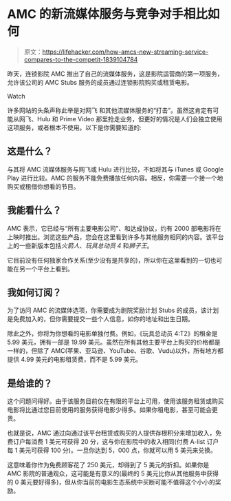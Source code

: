 # AMC 的新流媒体服务与竞争对手相比如何

> 原文：<https://lifehacker.com/how-amcs-new-streaming-service-compares-to-the-competit-1839104784>

昨天，连锁影院 AMC 推出了自己的流媒体服务，这是影院运营商的第一项服务，允许该公司的 AMC Stubs 服务的成员通过连锁影院购买或租赁电影。

Watch

许多网站的头条声称此举是对网飞 和其他流媒体服务的“打击”。虽然这肯定有可能从网飞、Hulu 和 Prime Video 那里抢走业务，但更好的情况是人们会独立使用这项服务，或者根本不使用。以下是你需要知道的:

## 这是什么？

与其将 AMC 流媒体服务与网飞或 Hulu 进行比较，不如将其与 iTunes 或 Google Play 进行比较。AMC 的服务不能免费播放任何内容。相反，你需要一个接一个地购买或租借你想看的节目。

## 我能看什么？

AMC 表示，它已经与“所有主要电影公司”、和达成协议，约有 2000 部电影将在上映时推出。浏览这些产品，您会在这里看到许多与其他服务相同的内容。该平台上的一些新版本包括*火箭人*、*玩具总动员 4* 和*狮子王*。

它目前没有任何独家合作关系(至少没有是共享的)，所以你在这里看到的一切也可能在另一个平台上看到。

## 我如何订阅？

为了访问 AMC 的流媒体选项，你需要成为剧院奖励计划 Stubs 的成员，该计划是免费加入的，但你需要提交一些个人信息，如你的地址和出生日期。

除此之外，你将为你想看的电影单独付费。例如，《玩具总动员 4:T2》的租金是 5.99 美元，拥有一部是 19.99 美元。虽然在所有其他主要平台上购买的价格都是一样的，但除了 AMC(苹果、亚马逊、YouTube、谷歌、Vudu)以外，所有地方都提供 4.99 美元的电影租赁费，而不是 5.99 美元。

## 是给谁的？

这个问题问得好。由于该服务目前仅在有限的平台上可用，使用该服务租赁或购买电影将比通过您目前使用的服务获得电影少得多。如果你租电影，甚至可能会更贵。

也就是说，AMC 通过向通过该平台租赁或购买的人提供存根积分来增加收入，免费订户每消费 1 美元可获得 20 分，这与你在影院中的收入相同(付费 A-list 订户每 1 美元可获得 100 分)。一旦你达到 5，000 点，你就可以用 5 美元来兑换。

这意味着你作为免费顾客花了 250 美元，却得到了 5 美元的折扣。如果你是 AMC 影院的普通观众，这可能是有意义的(最终的 5 美元比你从其他服务中获得的 0 美元要好得多)，但从你当前的电影生态系统中买断可能不值得这个小小的奖励。